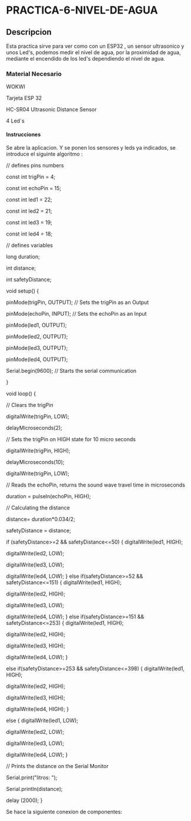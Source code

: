 # PRACTICA-6-NIVEL-DE-AGUA
## Descripcion

Esta practica sirve para ver como con un ESP32 , un sensor ultrasonico y unos Led's, podemos medir el nivel de agua, por la proximidad de agua, mediante el encendido de los led's dependiendo el nivel de agua.

### Material Necesario 

WOKWI

Tarjeta ESP 32

HC-SR04 Ultrasonic Distance Sensor

4 Led´s

#### Instrucciones 

Se abre la aplicacion.
Y se ponen los sensores y leds ya indicados,  se introduce el siguinte algoritmo :

// defines pins numbers

const int trigPin = 4;

const int echoPin = 15;

const int led1 = 22;

const int led2 = 21;

const int led3 = 19;

const int led4 = 18;

// defines variables

long duration;

int distance;

int safetyDistance;


void setup() {

pinMode(trigPin, OUTPUT); // Sets the trigPin as an Output

pinMode(echoPin, INPUT); // Sets the echoPin as an Input

pinMode(led1, OUTPUT);

pinMode(led2, OUTPUT);

pinMode(led3, OUTPUT);

pinMode(led4, OUTPUT);

Serial.begin(9600); // Starts the serial communication

}


void loop() {

// Clears the trigPin

digitalWrite(trigPin, LOW);

delayMicroseconds(2);

// Sets the trigPin on HIGH state for 10 micro seconds

digitalWrite(trigPin, HIGH);

delayMicroseconds(10);

digitalWrite(trigPin, LOW);

// Reads the echoPin, returns the sound wave travel time in microseconds

duration = pulseIn(echoPin, HIGH);

// Calculating the distance

distance= duration*0.034/2;

safetyDistance = distance;

if (safetyDistance>=2 && safetyDistance<=50)
{
  digitalWrite(led1, HIGH);
  
  digitalWrite(led2, LOW);
  
  digitalWrite(led3, LOW);
  
  digitalWrite(led4, LOW);
}
else if(safetyDistance>=52 && safetyDistance<=151) 
{
  digitalWrite(led1, HIGH);
  
  digitalWrite(led2, HIGH);
  
  digitalWrite(led3, LOW);
  
  digitalWrite(led4, LOW);
}
else if(safetyDistance>=151 && safetyDistance<=253) 
{
  digitalWrite(led1, HIGH);
  
  digitalWrite(led2, HIGH);
  
  digitalWrite(led3, HIGH);
  
  digitalWrite(led4, LOW);
}

else if(safetyDistance>=253 && safetyDistance<=398) 
{
  digitalWrite(led1, HIGH);
  
  digitalWrite(led2, HIGH);
  
  digitalWrite(led3, HIGH);
  
  digitalWrite(led4, HIGH);
}

else
{
 digitalWrite(led1,  LOW);
 
  digitalWrite(led2, LOW);
  
  digitalWrite(led3, LOW);
  
  digitalWrite(led4, LOW);
}

// Prints the distance on the Serial Monitor

Serial.print("litros: ");

Serial.println(distance);

delay (2000);
}

Se hace la siguiente conexion de componentes:

